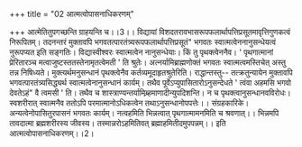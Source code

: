 +++
title = "02 आत्मत्वोपासनाधिकरणम्"

+++
आत्मेतितुपगच्छन्ति ग्राहयन्ति च।।3।। विद्यायां विशदतरावभासरूपफलार्थापत्तिप्रसूतमावृत्तिगुणकत्वं निरूपितम्। तदनन्तरं मुक्तावपि भगवतत्पारतंत्र्यरूपफलार्थापत्तिप्रसूतं" भगवतः स्वात्मत्वेननानुसन्धेयत्वं नुरूपप्यत इति सङ्गतिः। विद्यास्वीश्वरः स्वात्मत्वेन नानुसन्धेयाः। किं तु पृथक्त्वेननैव। ' पृथगात्मानां प्रेरितारञ्च मत्वाजुष्टस्ततस्तेनामृतत्वेमती ' ति श्रुतेः। अत्नर्यामिब्राह्मणोक्तं भगवतः स्वात्मत्वमस्तिचेत् अस्तु तन्न निषिध्यते। मुक्त्यर्थमनुसन्धानं पृथक्त्वेनैव कर्तव्यमूदाहृतश्रुतेरिति। राद्धान्तस्तु-- तत्क्रतुन्यायेन मुक्तावपि भगवत्पारतंत्र्यसिद्ध्यर्थ स्वात्मत्वेनानुसन्धानं कार्यम्। तथैव पूर्वेऽप्युपासितारोऽनुसन्देधते ' त्वंवा अहमसि भगवो देवतेऽहं" वै त्वमसी ' ति। तथैव च शास्त्राण्यन्तर्यामिब्र्हमाणादीन्युपदिशन्ति। न च पृथक्त्वानुसन्धानवविरोधः। स्वशरीरात् स्वात्मनैव ततोऽपि परमात्मानोऽधिकत्वेन तथाऽनुसन्धानोपपत्तेः।। संग्रहकारिके। अन्यत्वेनोपासितुरपासनं भगवतः कार्यम्। नत्वहमिति भिन्नत्वात् पृथगात्मामनमिति च श्रवणात्।। भिन्नमपि तावदात्मा ब्रह्मशरीरस्य जीवस्य। तस्मान्नरोऽहमितिवत् ब्रह्माहमितीदमुपपन्नम्।। इति आत्मत्वोपासनाधिकरणम्।।2।